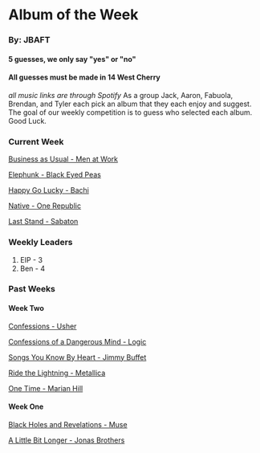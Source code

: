 # Album of the Week
### By: JBAFT

#### 5 guesses, we only say "yes" or "no"
#### All guesses must be made in 14 West Cherry
*all music links are through Spotify*
As a group Jack, Aaron, Fabuola, Brendan, and Tyler each pick an album that they each enjoy and suggest. The goal of our weekly competition is to guess who selected each album. Good Luck.

### Current Week
[Business as Usual - Men at Work](https://open.spotify.com/album/4HDJMKkwAMVFewqfZcmf84)

[Elephunk - Black Eyed Peas](https://open.spotify.com/album/4wBDclsxFzGnR4kVAAMI7K)

[Happy Go Lucky - Bachi](https://open.spotify.com/album/7a1lJcddKEyLNPHLkjA9vX)

[Native - One Republic](https://open.spotify.com/album/2bbhW5ifCwOYM8DMkqoYBF)

[Last Stand - Sabaton](https://open.spotify.com/album/3KePhGKcmAXACdYBFtILDX)

### Weekly Leaders
1. EIP - 3
2. Ben - 4

### Past Weeks
#### Week Two
[Confessions - Usher](https://open.spotify.com/album/1RM6MGv6bcl6NrAG8PGoZk)

[Confessions of a Dangerous Mind - Logic](https://open.spotify.com/album/6GeHCNwwqMMUrpxuGTRYcf)

[Songs You Know By Heart - Jimmy Buffet](https://open.spotify.com/album/6MlglzxBetAjx7yZNAQt3D)

[Ride the Lightning - Metallica](https://open.spotify.com/album/2omIeSJEGQeKHPOpiXgfkr)

[One Time - Marian Hill](https://open.spotify.com/album/4GgwHp794AzZkv2hh8geZu)

#### Week One
[Black Holes and Revelations - Muse](https://open.spotify.com/album/0lw68yx3MhKflWFqCsGkIs)

[A Little Bit Longer - Jonas Brothers](https://open.spotify.com/album/4jcRw4qVurxoZcfIYPKDpz)
